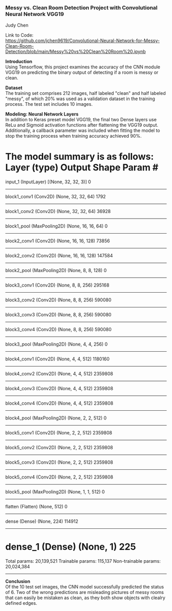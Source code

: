 ### Messy vs. Clean Room Detection Project with Convolutional Neural Network VGG19 
<a id="data-source"></a>
Judy Chen

Link to Code: <br>
https://github.com/jchen9619/Convolutional-Neural-Network-for-Messy-Clean-Room-Detection/blob/main/Messy%20vs%20Clean%20Room%20.ipynb

**Introduction** <br>
Using Tensorflow, this project examines the accuracy of the CNN module VGG19 on predicting the binary output of detecting if a room is messy or clean.

**Dataset** <br>
The training set comprises 212 images, half labeled "clean" and half labeled "messy", of which 20% was used as a validation dataset in the training process. The test set includes 10 images. 

**Modeling: Neural Network Layers** <br>
In addition to Keras preset model VGG19, the final two Dense layers use ReLu and Sigmoid activation functions after flattening the VGG19 output. Additionally, a callback parameter was included when fitting the model to stop the training process when training accuracy achieved 90%. 

The model summary is as follows: 
Layer (type)                 Output Shape              Param #   
=================================================================
input_1 (InputLayer)         [(None, 32, 32, 3)]       0         
_________________________________________________________________
block1_conv1 (Conv2D)        (None, 32, 32, 64)        1792      
_________________________________________________________________
block1_conv2 (Conv2D)        (None, 32, 32, 64)        36928     
_________________________________________________________________
block1_pool (MaxPooling2D)   (None, 16, 16, 64)        0         
_________________________________________________________________
block2_conv1 (Conv2D)        (None, 16, 16, 128)       73856     
_________________________________________________________________
block2_conv2 (Conv2D)        (None, 16, 16, 128)       147584    
_________________________________________________________________
block2_pool (MaxPooling2D)   (None, 8, 8, 128)         0         
_________________________________________________________________
block3_conv1 (Conv2D)        (None, 8, 8, 256)         295168    
_________________________________________________________________
block3_conv2 (Conv2D)        (None, 8, 8, 256)         590080    
_________________________________________________________________
block3_conv3 (Conv2D)        (None, 8, 8, 256)         590080    
_________________________________________________________________
block3_conv4 (Conv2D)        (None, 8, 8, 256)         590080    
_________________________________________________________________
block3_pool (MaxPooling2D)   (None, 4, 4, 256)         0         
_________________________________________________________________
block4_conv1 (Conv2D)        (None, 4, 4, 512)         1180160   
_________________________________________________________________
block4_conv2 (Conv2D)        (None, 4, 4, 512)         2359808   
_________________________________________________________________
block4_conv3 (Conv2D)        (None, 4, 4, 512)         2359808   
_________________________________________________________________
block4_conv4 (Conv2D)        (None, 4, 4, 512)         2359808   
_________________________________________________________________
block4_pool (MaxPooling2D)   (None, 2, 2, 512)         0         
_________________________________________________________________
block5_conv1 (Conv2D)        (None, 2, 2, 512)         2359808   
_________________________________________________________________
block5_conv2 (Conv2D)        (None, 2, 2, 512)         2359808   
_________________________________________________________________
block5_conv3 (Conv2D)        (None, 2, 2, 512)         2359808   
_________________________________________________________________
block5_conv4 (Conv2D)        (None, 2, 2, 512)         2359808   
_________________________________________________________________
block5_pool (MaxPooling2D)   (None, 1, 1, 512)         0         
_________________________________________________________________
flatten (Flatten)            (None, 512)               0         
_________________________________________________________________
dense (Dense)                (None, 224)               114912    
_________________________________________________________________
dense_1 (Dense)              (None, 1)                 225       
=================================================================
Total params: 20,139,521
Trainable params: 115,137
Non-trainable params: 20,024,384
_________________________________________________________________


**Conclusion** <br>
Of the 10 test set images, the CNN model successfully predicted the status of 6. Two of the wrong predictions are misleading pictures of messy rooms that can easily be mistaken as clean, as they both show objects with clealry defined edges. 

